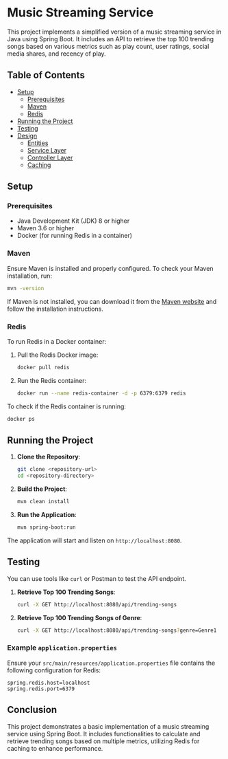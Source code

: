 # Music Streaming Service

This project implements a simplified version of a music streaming service in Java using Spring Boot. It includes an API to retrieve the top 100 trending songs based on various metrics such as play count, user ratings, social media shares, and recency of play.

## Table of Contents
- [Setup](#setup)
  - [Prerequisites](#prerequisites)
  - [Maven](#maven)
  - [Redis](#redis)
- [Running the Project](#running-the-project)
- [Testing](#testing)
- [Design](#design)
  - [Entities](#entities)
  - [Service Layer](#service-layer)
  - [Controller Layer](#controller-layer)
  - [Caching](#caching)

## Setup

### Prerequisites

- Java Development Kit (JDK) 8 or higher
- Maven 3.6 or higher
- Docker (for running Redis in a container)

### Maven

Ensure Maven is installed and properly configured. To check your Maven installation, run:

```sh
mvn -version
```

If Maven is not installed, you can download it from the [Maven website](https://maven.apache.org/install.html) and follow the installation instructions.

### Redis

To run Redis in a Docker container:

1. Pull the Redis Docker image:

    ```sh
    docker pull redis
    ```

2. Run the Redis container:

    ```sh
    docker run --name redis-container -d -p 6379:6379 redis
    ```

To check if the Redis container is running:

```sh
docker ps
```


## Running the Project

1. **Clone the Repository**:

    ```sh
    git clone <repository-url>
    cd <repository-directory>
    ```

2. **Build the Project**:

    ```sh
    mvn clean install
    ```

3. **Run the Application**:

    ```sh
    mvn spring-boot:run
    ```

The application will start and listen on `http://localhost:8080`.

## Testing

You can use tools like `curl` or Postman to test the API endpoint.

1. **Retrieve Top 100 Trending Songs**:

    ```sh
    curl -X GET http://localhost:8080/api/trending-songs
    ```

1. **Retrieve Top 100 Trending Songs of Genre**:

    ```sh
    curl -X GET http://localhost:8080/api/trending-songs?genre=Genre1
    ```

### Example `application.properties`

Ensure your `src/main/resources/application.properties` file contains the following configuration for Redis:

```properties
spring.redis.host=localhost
spring.redis.port=6379
```


## Conclusion

This project demonstrates a basic implementation of a music streaming service using Spring Boot. It includes functionalities to calculate and retrieve trending songs based on multiple metrics, utilizing Redis for caching to enhance performance.
